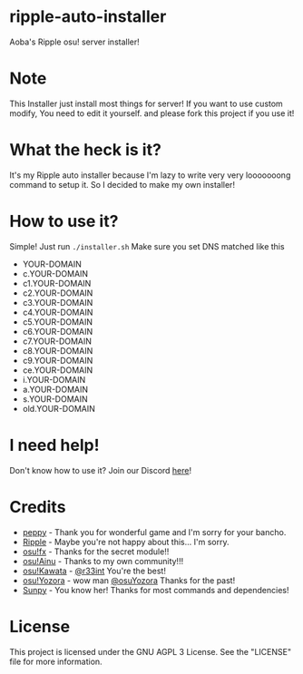# ripple-auto-installer
Aoba's Ripple osu! server installer!

# Note
This Installer just install most things for server! If you want to use custom modify, You need to edit it yourself. and please fork this project if you use it!

# What the heck is it?
It's my Ripple auto installer because I'm lazy to write very very looooooong command to setup it. So I decided to make my own installer!

# How to use it?
Simple! Just run `./installer.sh`
Make sure you set DNS matched like this

* YOUR-DOMAIN
* c.YOUR-DOMAIN
* c1.YOUR-DOMAIN
* c2.YOUR-DOMAIN
* c3.YOUR-DOMAIN
* c4.YOUR-DOMAIN
* c5.YOUR-DOMAIN
* c6.YOUR-DOMAIN
* c7.YOUR-DOMAIN
* c8.YOUR-DOMAIN
* c9.YOUR-DOMAIN
* ce.YOUR-DOMAIN
* i.YOUR-DOMAIN
* a.YOUR-DOMAIN
* s.YOUR-DOMAIN
* old.YOUR-DOMAIN

# I need help!
Don't know how to use it? Join our Discord <a href=https://discord.gg/CX9P73h>here</a>!

# Credits
* <a href=https://github.com/ppy>peppy</a> - Thank you for wonderful game and I'm sorry for your bancho.
* <a href=https://github.com/osuripple>Ripple</a> - Maybe you're not happy about this... I'm sorry.
* <a href=https://github.com/osufx>osu!fx</a> - Thanks for the secret module!!
* <a href=https://github.com/osuthailand>osu!Ainu</a> - Thanks to my own community!!!
* <a href=https://github.com/osukawata>osu!Kawata</a> - <a href=https://github.com/r33int>@r33int</a> You're the best!
* <a href=https://github.com/osuYozora>osu!Yozora</a> - wow man <a href=https://github.com/osuYozora>@osuYozora</a> Thanks for the past!
* <a href=https://github.com/EmilySunpy>Sunpy</a> - You know her! Thanks for most commands and dependencies!

# License
This project is licensed under the GNU AGPL 3 License.
See the "LICENSE" file for more information.
